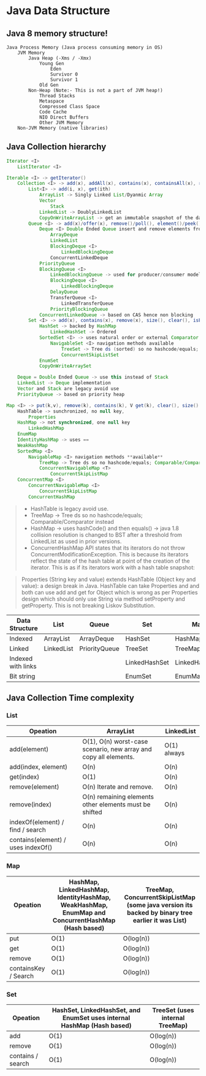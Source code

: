 Java Data Structure
===================

## Java 8 memory structure!

```
Java Process Memory (Java process consuming memory in OS)
    JVM Memory 
        Java Heap (-Xms / -Xmx)
            Young Gen
                Eden
                Survivor 0
                Survivor 1
            Old Gen
        Non-Heap (Note:- This is not a part of JVM heap!)
            Thread Stacks
            Metaspace
            Compressed Class Space
            Code Cache
            NIO Direct Buffers
            Other JVM Memory
    Non-JVM Memory (native libraries)
```

## Java Collection hierarchy

```java
Iterator <I>
    ListIterator <I>

Iterable <I> -> getIterator()
    Collection <I> -> add(x), addAll(x), contains(x), containsAll(x), remove(x), clear(), isEmpty(), size()
        List<I> -> add(i, x), get(ith)
            ArrayList -> Singly Linked List/Dyanmic Array
            Vector
                Stack
            LinkedList -> DoublyLinkedList
            CopyOnWriteArrayList -> get an immutable snapshot of the data in the list at the time iterator() was called. remove() not supported
        Queue <I> -> add(x)/offer(x), remove()/poll(), element()/peek()
            Deque <I> Double Ended Queue insert and remove elements from both ends of the queue
                ArrayDeque
                LinkedList
                BlockingDeque <I>
                    LinkedBlockingDeque
                ConcurrentLinkedDeque
            PriorityQueue
            BlockingQueue <I>
                LinkedBlockingQueue -> used for producer/consumer model
                BlockingDeque <I>
                    LinkedBlockingDeque
                DelayQueue
                TransferQueue <I>
                    LinkedTransferQueue
                PriorityBlockingQueue
            ConcurrentLinkedQueue -> based on CAS hence non blocking
        Set <I> -> add(x), contains(x), remove(x), size(), clear(), isEmpty()
            HashSet -> backed by HashMap
                LinkedHashSet -> Ordered
            SortedSet <I> -> uses natural order or external Comparator
                NavigableSet <I> navigation methods available
                    TreeSet -> Tree ds (sorted) so no hashcode/equals; Comparable/Comparator instead
                    ConcurrentSkipListSet
            EnumSet
            CopyOnWriteArraySet

    Deque = Double Ended Queue -> use this instead of Stack
    LinkedList -> Deque implementation
    Vector and Stack are legacy avoid use
    PriorityQueue -> based on priority heap

Map <I> -> put(k,v), remove(k), contains(k), V get(k), clear(), size()
    HashTable -> sunchronized, no null key, 
        Properties
    HashMap -> not synchronized, one null key
        LinkedHashMap
    EnumMap
    IdentityHashMap -> uses == 
    WeakHashMap
    SortedMap <I>
        NavigableMap <I> navigation methods **available**
            TreeMap -> Tree ds so no hashcode/equals; Comparable/Comparator instead
            ConcurrentNavigableMap <T>
                ConcurrentSkipListMap
    ConcurrentMap <I>
        ConcurrentNavigableMap <I>
            ConcurrentSkipListMap
        ConcurrentHashMap
```

 > - HashTable is legacy avoid use.
 > - TreeMap -> Tree ds so no hashcode/equals; Comparable/Comparator instead
 > - HashMap -> uses hashCode() and then equals() -> java 1.8  collision resolution is changed to BST after a threshold from LinkedList as used in prior versions.
 > - ConcurrentHashMap API states that its iterators do not throw ConcurrentModificationException. This is because its iterators reflect the state of the hash table at point of the creation of the iterator. This is as if its iterators work with a hash table snapshot:

> Properties (String key and value) extends HashTable (Object key and value): a design break in Java. HashTable can take Properties and and both can use add and get for Object which is wrong as per Properties design which should only use String via method setProperty and getProperty.
> This is not breaking Liskov Substitution.


| Data Structure     | List       | Queue         | Set           | Map           |
| ----               | ----       | ----          | ----          | ----          |
| Indexed            | ArrayList  | ArrayDeque    | HashSet       | HashMap       |
| Linked             | LinkedList | PriorityQueue | TreeSet       | TreeMap       |
| Indexed with links |            |               | LinkedHashSet | LinkedHashMap |
| Bit string         |            |               | EnumSet       | EnumMap       |

## Java Collection Time complexity

### List

| Opeation                             | ArrayList                                                        | LinkedList  |
| ----                                 | ----                                                             | ----        |
| add(element)                         | O(1), O(n) worst-case scenario, new array and copy all elements. | O(1) always |
| add(index, element)                  | O(n)                                                             | O(n)        |   
| get(index)                           | O(1)                                                             | O(n)        |
| remove(element)                      | O(n) Iterate and remove.                                         | O(n)        |
| remove(index)                        | O(n) remaining elements other elements must be shifted           | O(n)        |
| indexOf(element) / find / search     | O(n)                                                             | O(n)        |
| contains(element) / uses indexOf()   | O(n)                                                             | O(n)        |

### Map

| Opeation | HashMap, LinkedHashMap, IdentityHashMap, WeakHashMap, EnumMap and ConcurrentHashMap (Hash based) | TreeMap, ConcurrentSkipListMap (some java version its backed by binary tree earlier it was List) |
| ----     | ----                                                                                             | ----                                                                                             |
| put                  | O(1) | O(log(n)) |
| get 	               | O(1) | O(log(n)) |
| remove               | O(1) | O(log(n)) |
| containsKey / Search | O(1) | O(log(n)) |  

### Set

| Opeation | HashSet, LinkedHashSet, and EnumSet uses internal HashMap (Hash based) | TreeSet (uses internal TreeMap) |
| ----     | ----                                                                   | ----                            |
add               | O(1) | O(log(n)) |
remove            | O(1) | O(log(n)) |
contains / search | O(1) | O(log(n)) |
